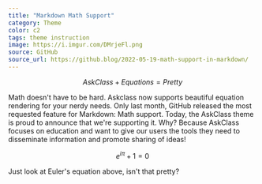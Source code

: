 ```yaml
---
title: "Markdown Math Support"
category: Theme
color: c2
tags: theme instruction
image: https://i.imgur.com/DMrjeFl.png
source: GitHub
source_url: https://github.blog/2022-05-19-math-support-in-markdown/
---
```

$$ AskClass + Equations = Pretty $$
<!--more-->

Math doesn't have to be hard.
Askclass now supports beautiful equation rendering for your nerdy needs.
Only last month, GitHub released the most requested feature for Markdown: Math support.
Today, the AskClass theme is proud to announce that we're supporting it.
Why? Because AskClass focuses on education and want to give our users the tools they need to
disseminate information and promote sharing of ideas!

$$ e^{i\pi} + 1 = 0 $$

Just look at Euler's equation above, isn't that pretty?
